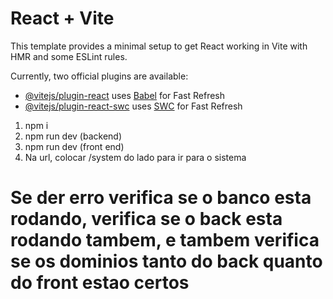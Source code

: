 # React + Vite

This template provides a minimal setup to get React working in Vite with HMR and some ESLint rules.

Currently, two official plugins are available:

- [@vitejs/plugin-react](https://github.com/vitejs/vite-plugin-react/blob/main/packages/plugin-react/README.md) uses [Babel](https://babeljs.io/) for Fast Refresh
- [@vitejs/plugin-react-swc](https://github.com/vitejs/vite-plugin-react-swc) uses [SWC](https://swc.rs/) for Fast Refresh

1. npm i
2. npm run dev (backend)
3. npm run dev (front end)
4. Na url, colocar /system do lado para ir para o sistema
# Se der erro verifica se o banco esta rodando, verifica se o back esta rodando tambem, e tambem verifica se os dominios tanto do back quanto do front estao certos
